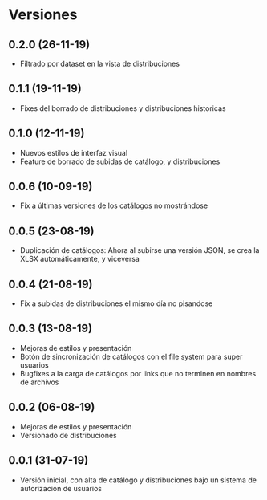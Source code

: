 Versiones
=========
0.2.0 (26-11-19)
-------------------

- Filtrado por dataset en la vista de distribuciones

0.1.1 (19-11-19)
-------------------

- Fixes del borrado de distribuciones y distribuciones historicas

0.1.0 (12-11-19)
-------------------

- Nuevos estilos de interfaz visual
- Feature de borrado de subidas de catálogo, y distribuciones

0.0.6 (10-09-19)
-------------------

* Fix a últimas versiones de los catálogos no mostrándose


0.0.5 (23-08-19)
-------------------

* Duplicación de catálogos: Ahora al subirse una versión JSON, se crea la XLSX automáticamente, y viceversa


0.0.4 (21-08-19)
-------------------

* Fix a subidas de distribuciones el mismo día no pisandose


0.0.3 (13-08-19)
-------------------

* Mejoras de estilos y presentación
* Botón de sincronización de catálogos con el file system para super usuarios
* Bugfixes a la carga de catálogos por links que no terminen en nombres de archivos


0.0.2 (06-08-19)
-------------------

* Mejoras de estilos y presentación
* Versionado de distribuciones


0.0.1 (31-07-19)
-------------------

* Versión inicial, con alta de catálogo y distribuciones bajo un sistema de autorización de usuarios
